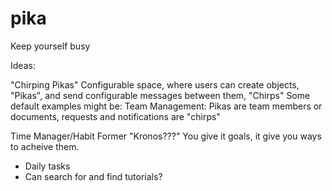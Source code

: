 # pika
Keep yourself busy

Ideas:
  
"Chirping Pikas"
  Configurable space, where users can create objects, "Pikas", and send configurable messages between them, "Chirps"
  Some default examples might be:
    Team Management: Pikas are team members or documents, requests and notifications are "chirps"
    
Time Manager/Habit Former
  "Kronos???"
  You give it goals, it give you ways to acheive them.
  - Daily tasks
  - Can search for and find tutorials?
